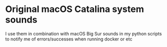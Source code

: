 # Original macOS Catalina system sounds

I use them in combination with macOS Big Sur sounds in my python
scripts to notify me of errors/successes when running docker or etc
